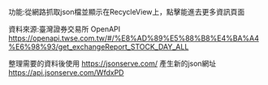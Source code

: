 功能:從網路抓取json檔並顯示在RecycleView上，點擊能進去更多資訊頁面

資料來源:臺灣證券交易所 OpenAPI https://openapi.twse.com.tw/#/%E8%AD%89%E5%88%B8%E4%BA%A4%E6%98%93/get_exchangeReport_STOCK_DAY_ALL

整理需要的資料後使用 https://jsonserve.com/ 產生新的json網址  https://api.jsonserve.com/WfdxPD
